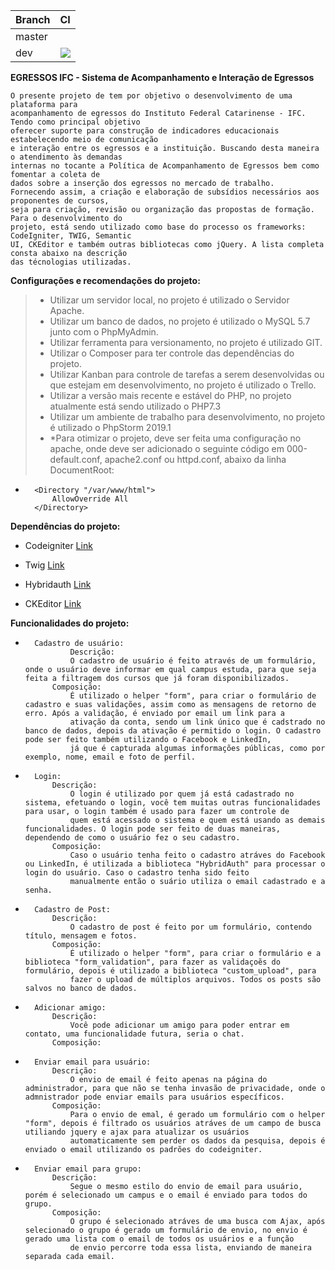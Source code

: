 <table>
<thead>
<tr>
<th align="left">Branch</th>
<th align="center">CI</th>
</tr>
</thead>
<tbody>
<tr>
<td align="left">master</td>
<td align="center"></td>
</tr>
<tr>
<td align="left">dev</td>
<td align="center"><a href='https://jenkins.acid-software.net/buildStatus/icon?job=Hackthon--Dev'><img src='https://jenkins.acid-software.net/buildStatus/icon?job=Hackthon--Dev'></a></td>
</tr>
</tbody>
</table>

**EGRESSOS IFC - Sistema de Acompanhamento e Interação de Egressos**

    O presente projeto de tem por objetivo o desenvolvimento de uma plataforma para
    acompanhamento de egressos do Instituto Federal Catarinense - IFC. Tendo como principal objetivo
    oferecer suporte para construção de indicadores educacionais estabelecendo meio de comunicação
    e interação entre os egressos e a instituição. Buscando desta maneira o atendimento às demandas
    internas no tocante a Política de Acompanhamento de Egressos bem como fomentar a coleta de
    dados sobre a inserção dos egressos no mercado de trabalho.
    Fornecendo assim, a criação e elaboração de subsídios necessários aos proponentes de cursos,
    seja para criação, revisão ou organização das propostas de formação. Para o desenvolvimento do
    projeto, está sendo utilizado como base do processo os frameworks: CodeIgniter, TWIG, Semantic
    UI, CKEditor e também outras bibliotecas como jQuery. A lista completa consta abaixo na descrição
    das técnologias utilizadas.

**Configurações e recomendações do projeto:**
>*   Utilizar um servidor local, no projeto é utilizado o Servidor Apache.
>*   Utilizar um banco de dados, no projeto é utilizado o MySQL 5.7 junto com o PhpMyAdmin.
>*   Utilizar ferramenta para versionamento, no projeto é utilizado GIT.
>*   Utilizar o Composer para ter controle das dependências do projeto.
>*   Utilizar Kanban para controle de tarefas a serem desenvolvidas ou que estejam em desenvolvimento, no projeto é utilizado o Trello.
>*   Utilizar a versão mais recente e estável do PHP, no projeto atualmente está sendo utilizado o PHP7.3
>*   Utilizar um ambiente de trabalho para desenvolvimento, no projeto é utilizado o PhpStorm 2019.1
>*   *Para otimizar o projeto, deve ser feita uma configuração no apache, onde deve ser adicionado o seguinte código em 000-default.conf, apache2.conf ou httpd.conf, abaixo da linha DocumentRoot:
    
*       <Directory "/var/www/html">
            AllowOverride All
        </Directory>



**Dependências do projeto:**
*   Codeigniter
    [Link](https://www.codeigniter.com/user_guide/)
    
*   Twig
    [Link](https://twig.symfony.com/doc/2.x/)

*   Hybridauth
    [Link](https://hybridauth.github.io/documentation.html)

*   CKEditor
    [Link](https://ckeditor.com/)

    


**Funcionalidades do projeto:**
*       Cadastro de usuário:
                Descrição:
                O cadastro de usuário é feito através de um formulário, onde o usuário deve informar em qual campus estuda, para que seja feita a filtragem dos cursos que já foram disponibilizados.
            Composição:
                É utilizado o helper "form", para criar o formulário de cadastro e suas validações, assim como as mensagens de retorno de erro. Após a validação, é enviado por email um link para a
                ativação da conta, sendo um link único que é cadstrado no banco de dados, depois da ativação é permitido o login. O cadastro pode ser feito também utilizando o Facebook e LinkedIn,
                já que é capturada algumas informações públicas, como por exemplo, nome, email e foto de perfil. 
                
*       Login:
            Descrição:
                O login é utilizado por quem já está cadastrado no sistema, efetuando o login, você tem muitas outras funcionalidades para usar, o login também é usado para fazer um controle de 
                quem está acessado o sistema e quem está usando as demais funcionalidades. O login pode ser feito de duas maneiras, dependendo de como o usuário fez o seu cadastro.
            Composição:
                Caso o usuário tenha feito o cadastro atráves do Facebook ou LinkedIn, é utilizada a biblioteca "HybridAuth" para processar o login do usuário. Caso o cadastro tenha sido feito 
                manualmente então o suário utiliza o email cadastrado e a senha.
           
*       Cadastro de Post:
            Descrição:
                O cadastro de post é feito por um formulário, contendo título, mensagem e fotos.
            Composição:
                É utilizado o helper "form", para criar o formulário e a biblioteca "form_validation", para fazer as validaçoẽs do formulário, depois é utilizado a biblioteca "custom_upload", para 
                fazer o upload de múltiplos arquivos. Todos os posts são salvos no banco de dados.
                
*       Adicionar amigo:
            Descrição:
                Você pode adicionar um amigo para poder entrar em contato, uma funcionalidade futura, seria o chat.
            Composição:
                
*       Enviar email para usuário:
            Descrição:
                O envio de email é feito apenas na página do administrador, para que não se tenha invasão de privacidade, onde o admnistrador pode enviar emails para usuários específicos. 
            Composição:
                Para o envio de emal, é gerado um formulário com o helper "form", depois é filtrado os usuários atráves de um campo de busca utiliando jquery e ajax para atualizar os usuários 
                automaticamente sem perder os dados da pesquisa, depois é enviado o email utilizando os padrões do codeigniter. 
       
*       Enviar email para grupo:
            Descrição:
                Segue o mesmo estilo do envio de email para usuário, porém é selecionado um campus e o email é enviado para todos do grupo.
            Composição:
                O grupo é selecionado atráves de uma busca com Ajax, após selecionado o grupo é gerado um formulário de envio, no envio é gerado uma lista com o email de todos os usuários e a função
                de envio percorre toda essa lista, enviando de maneira separada cada email.



        